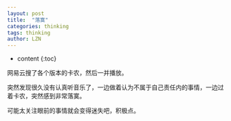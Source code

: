 ```yaml
---
layout: post
title:  "落寞" 
categories: thinking
tags: thinking
author: LZN
---
```


* content
{:toc}

网易云搜了各个版本的卡农，然后一并播放。

突然发现很久没有认真听音乐了，一边做着认为不属于自己责任内的事情，一边过着卡农，突然感到非常落寞。<span id="transmark" style="display: none; width: 0px; height: 0px;"></span>

可能太关注眼前的事情就会变得迷失吧，积极点。
